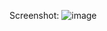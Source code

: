 Screenshot:
![image](https://github.com/rruslek/WordCounter/assets/107173060/57baa7ac-0f8a-4f87-a759-a03e8eeddb27)
